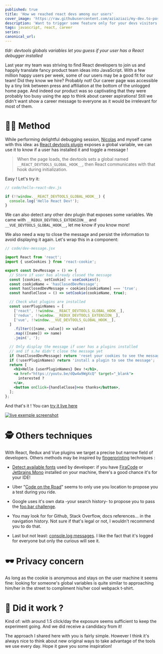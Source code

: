 ```yaml
---
published: true
title: 'How we reached react devs among our users'
cover_image: 'https://raw.githubusercontent.com/aziaziazi/my-dev.to-posts/master/posts/reach-react-devs/assets/reach-devs-cover.jpg'
description: 'Want to trigger some feature only for your devs visitors ?'
tags: javascript, react, career
series:
canonical_url:
---
```


_tldr: devtools globals variables let you guess if your user has a React debugger installed_

Last year my team was striving to find React developers to join us and happily translate fancy product team ideas into JavaScript. With a few million happy users per week, some of our users may be a good fit for our team! Did they know we hire? Probably not! Our career page was accessible by a tiny link between press and affiliation at the bottom of the unlogged home page. And indeed our product was so captivating that they were probably too busy using the app to think about career aspirations! Still we didn't want show a career message to everyone as it would be irrelevant for most of them.

# 🧑‍💻 Method

While performing delightful debugging session, [Nicolas](twitter.com/NicolasCordin) and myself came with this idea: as [React devtools plugin](https://www.npmjs.com/package/react-devtools) exposes a global variable, we can use it to know if a user has installed it and toggle a message !

> When the page loads, the devtools sets a global named `__REACT_DEVTOOLS_GLOBAL_HOOK__`, then React communicates with that hook during initialization.

Easy ! Let's try it:

```js
// code/hello-react-dev.js

if (!!window.__REACT_DEVTOOLS_GLOBAL_HOOK__) {
  console.log('Hello React Dev!');
}
```

We can also detect any other dev plugin that exposes some variables. We came with `__REDUX_DEVTOOLS_EXTENSION__` and `__VUE_DEVTOOLS_GLOBAL_HOOK__`, let me know if you know more!

We also need a way to close the message and persist the information to avoid displaying it again. Let's wrap this in a component:

```jsx
// code/dev-message.jsx

import React from 'react';
import { useCookies } from 'react-cookie';

export const DevMessage = () => {
  // Store if user has already closed the message
  const [cookies, setCookie] = useCookies();
  const cookieName = 'hasClosedDevMessage';
  const hasClosedDevMessage = cookies[cookieName] === 'true';
  const handleClose = () => setCookie(cookieName, true);

  // Check what plugins are installed
  const userPluginNames = [
    ['react', !!window.__REACT_DEVTOOLS_GLOBAL_HOOK__],
    ['redux', !!window.__REDUX_DEVTOOLS_EXTENSION__],
    ['vue', !!window.__VUE_DEVTOOLS_GLOBAL_HOOK__],
  ]
    .filter(([name, value]) => value)
    .map(([name]) => name)
    .join(', ');

  // Only display the message if user has a plugins installed
  // and if s.he didn't close the message yet
  if (hasClosedDevMessage) return 'reset your cookies to see the message';
  if (!userPluginNames) return 'install a plugin to see the message';
  return [
    <h1>Hello {userPluginNames} Dev !</h1>,
    <a href="https://youtu.be/dQw4w9WgXcQ" target="_blank">
      interested ?
    </a>,
    <button onClick={handleClose}>no thanks</button>,
  ];
};
```

And that's it ! You can [try it live here](https://dev-message.aziaziazi.repl.co/)

[![live exemple screenshot](https://dev-to-uploads.s3.amazonaws.com/i/vl9mesxa4u9d69bobetm.png)](https://dev-message.aziaziazi.repl.co/)

# 🕵️ Others techniques

With React, Redux and Vue plugins we target a precise but narrow field of developers. Others methods may be inspired by [fingerprinting](https://blog.mozilla.org/internetcitizen/2018/07/26/this-is-your-digital-fingerprint/) techniques :

- [Detect available fonts](https://gist.github.com/fijiwebdesign/3b0bf8e88ceef7518844) used by developer: if you have [FiraCode](https://github.com/tonsky/FiraCode) or [Jetbrains Mono](https://www.jetbrains.com/lp/mono/) installed on your machine, there's a good chance it's for your IDE!

- Uber "[Code on the Road](https://slate.com/technology/2016/03/uber-s-code-on-the-road-hacker-challenge-scouts-for-new-employees.html)" seems to only use you location to propose you a test during you ride.

- Google uses it's own data -your search history- to propose you to pass the [foo.bar challenge](https://medium.com/plutonic-services/things-you-should-know-about-google-foobar-invitation-703a535bf30f).

- You may look for for Github, Stack Overflow, docs references... in the navigation history. Not sure if that's legal or not, I wouldn't recommend you to do that.

- Last but not least: [console.log messages](http://console.love/). I like the fact that it's logged for everyone but only the curious will see it.

# 🕶️ Privacy concern

As long as the cookie is anonymous and stays on the user machine it seems fine: looking for someone's global variables is quite similar to approaching him/her in the street to compliment his/her cool webpack t-shirt.

# 🥳 Did it work ?

Kind of: with around 1.5 click/day the exposure seems sufficient to keep the experiment going. And we did receive a candidacy from it!

The approach I shared here with you is fairly simple. However I think it's always nice to think about new original ways to take advantage of the tools we use every day. Hope it gave you some inspiration!
